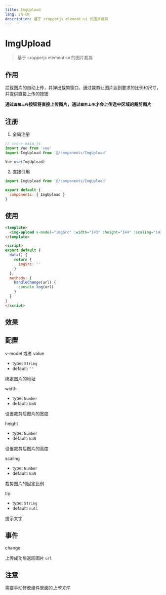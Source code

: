 ```yaml
---
title: ImgUpload
lang: zh-CN
description: 基于 cropperjs element-ui 的图片裁剪
--- 
```


# ImgUpload

> 基于 cropperjs element-ui 的图片裁剪

## 作用

拦截图片的自动上传，并弹出裁剪窗口，通过裁剪让图片达到要求的比例和尺寸，并提供直接上传的按钮

**通过`直接上传`按钮将直接上传图片，通过`裁剪上传`才会上传选中区域的裁剪图片**

## 注册

1. 全局注册

``` js
// src-> main.js
import Vue from 'vue'
import ImgUpload from '@/components/ImgUpload'

Vue.use(ImgUpload)
```

2. 直接引用

``` js
import ImgUpload from '@/components/ImgUpload'

export default {
  components: { ImgUpload }
}
```

## 使用

``` html vue
<template>
  <img-upload v-model="imgSrc" :width="143" :height="144" :scaling="143 / 144" tip="提示文字" @change="handleChange" />
</template>

<script>
export default {
  data() {
    return {
      imgSrc: ''
    }
  },
  methods: {
    handleChange(url) {
      console.log(url)
    }
  }
}
</script>
```

## 效果

<template>
  <img-upload v-model="imgSrc" :width="143" :height="144" :scaling="143 / 144" tip="提示文字" @change="handleChange" />
</template>

<script>
import ImgUpload from '../../element-ui-components/ImgUpload'

export default {
  components: { ImgUpload },
  data() {
    return {
      imgSrc: ''
    }
  },
  methods: {
    handleChange(url) {
      console.log(url)
    }
  }
}
</script>

## 配置

v-model 或者 value
- type: `String`
- default: `''`

绑定图片的地址

width
- type: `Number`
- default: `NaN`

设置裁剪后图片的宽度
    
height
- type: `Number`
- default: `NaN`

设置裁剪后图片的高度

scaling
- type: `Number`
- default: `NaN`
    
裁剪图片的固定比例

tip
- type: `String`
- default: `null`

提示文字

## 事件

change

上传成功后返回图片 `url`

## 注意

需要手动修改组件里面的*上传文件*
